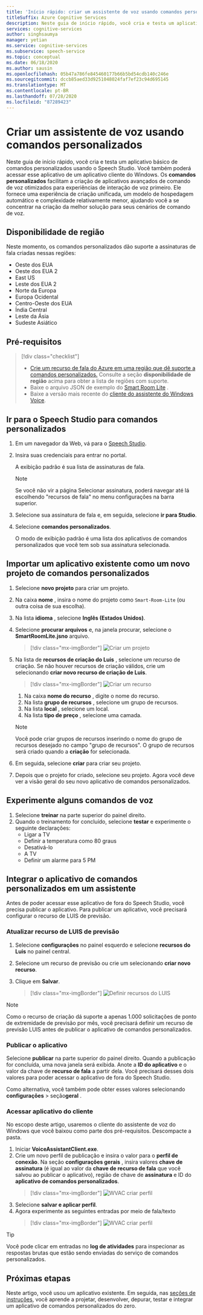 ```yaml
---
title: 'Início rápido: criar um assistente de voz usando comandos personalizados'
titleSuffix: Azure Cognitive Services
description: Neste guia de início rápido, você cria e testa um aplicativo básico de comandos personalizados usando o Speech Studio.
services: cognitive-services
author: singhsaumya
manager: yetian
ms.service: cognitive-services
ms.subservice: speech-service
ms.topic: conceptual
ms.date: 06/18/2020
ms.author: sausin
ms.openlocfilehash: 05b47a786fe845460177b66b5bd54cdb140c246e
ms.sourcegitcommit: dccb85aed33d9251048024faf7ef23c94d695145
ms.translationtype: MT
ms.contentlocale: pt-BR
ms.lasthandoff: 07/28/2020
ms.locfileid: "87289423"
---
```

# <a name="create-a-voice-assistant-using-custom-commands"></a>Criar um assistente de voz usando comandos personalizados

Neste guia de início rápido, você cria e testa um aplicativo básico de comandos personalizados usando o Speech Studio. Você também poderá acessar esse aplicativo de um aplicativo cliente do Windows. Os **comandos personalizados** facilitam a criação de aplicativos avançados de comando de voz otimizados para experiências de interação de voz primeiro. Ele fornece uma experiência de criação unificada, um modelo de hospedagem automático e complexidade relativamente menor, ajudando você a se concentrar na criação da melhor solução para seus cenários de comando de voz.

## <a name="region-availability"></a>Disponibilidade de região
Neste momento, os comandos personalizados dão suporte a assinaturas de fala criadas nessas regiões:
* Oeste dos EUA
* Oeste dos EUA 2
* East US
* Leste dos EUA 2
* Norte da Europa
* Europa Ocidental
* Centro-Oeste dos EUA
* Índia Central
* Leste da Ásia
* Sudeste Asiático

## <a name="prerequisites"></a>Pré-requisitos

> [!div class="checklist"]
> * <a href="https://ms.portal.azure.com/#create/Microsoft.CognitiveServicesSpeechServices" target="_blank">Crie um recurso de fala do Azure em uma região que dê suporte a comandos personalizados.<span class="docon docon-navigate-external x-hidden-focus"></span></a> Consulte a seção **disponibilidade de região** acima para obter a lista de regiões com suporte.
> * Baixe o arquivo JSON de exemplo do [Smart Room Lite](https://aka.ms/speech/cc-quickstart) .
> * Baixe a versão mais recente do [cliente do assistente do Windows Voice](https://aka.ms/speech/va-samples-wvac).

## <a name="go-to-the-speech-studio-for-custom-commands"></a>Ir para o Speech Studio para comandos personalizados

1. Em um navegador da Web, vá para o [Speech Studio](https://speech.microsoft.com/).
1. Insira suas credenciais para entrar no portal.

   A exibição padrão é sua lista de assinaturas de fala.
   > [!NOTE]
   > Se você não vir a página Selecionar assinatura, poderá navegar até lá escolhendo "recursos de fala" no menu configurações na barra superior.

1. Selecione sua assinatura de fala e, em seguida, selecione **ir para Studio**.
1. Selecione **comandos personalizados**.

   O modo de exibição padrão é uma lista dos aplicativos de comandos personalizados que você tem sob sua assinatura selecionada.

## <a name="import-an-existing-application-as-a-new-custom-commands-project"></a>Importar um aplicativo existente como um novo projeto de comandos personalizados

1. Selecione **novo projeto** para criar um projeto.

1. Na caixa **nome** , insira o nome do projeto como `Smart-Room-Lite` (ou outra coisa de sua escolha).
1. Na lista **idioma** , selecione **Inglês (Estados Unidos)**.
1. Selecione **procurar arquivos** e, na janela procurar, selecione o **SmartRoomLite.jsno** arquivo.

    > [!div class="mx-imgBorder"]
    > ![Criar um projeto](media/custom-commands/import-project.png)

1.  Na lista de **recursos de criação do Luis** , selecione um recurso de criação. Se não houver recursos de criação válidos, crie um selecionando **criar novo recurso de criação de Luis**.

    > [!div class="mx-imgBorder"]
    > ![Criar um recurso](media/custom-commands/create-new-luis-resource.png)
    
    
    1. Na caixa **nome do recurso** , digite o nome do recurso.
    1. Na lista **grupo de recursos** , selecione um grupo de recursos.
    1. Na lista **local** , selecione um local.
    1. Na lista **tipo de preço** , selecione uma camada.
    
    
    > [!NOTE]
    > Você pode criar grupos de recursos inserindo o nome do grupo de recursos desejado no campo "grupo de recursos". O grupo de recursos será criado quando a **criação** for selecionada.


1. Em seguida, selecione **criar** para criar seu projeto.
1. Depois que o projeto for criado, selecione seu projeto.
Agora você deve ver a visão geral do seu novo aplicativo de comandos personalizados.

## <a name="try-out-some-voice-commands"></a>Experimente alguns comandos de voz
1. Selecione **treinar** na parte superior do painel direito.
1. Quando o treinamento for concluído, selecione **testar** e experimente o seguinte declarações:
    - Ligar a TV
    - Definir a temperatura como 80 graus
    - Desativá-lo
    - A TV
    - Definir um alarme para 5 PM

## <a name="integrate-custom-commands-application-in-an-assistant"></a>Integrar o aplicativo de comandos personalizados em um assistente
Antes de poder acessar esse aplicativo de fora do Speech Studio, você precisa publicar o aplicativo. Para publicar um aplicativo, você precisará configurar o recurso de LUIS de previsão.  

### <a name="update-prediction-luis-resource"></a>Atualizar recurso de LUIS de previsão


1. Selecione **configurações** no painel esquerdo e selecione **recursos do Luis** no painel central.
1. Selecione um recurso de previsão ou crie um selecionando **criar novo recurso**.
1. Clique em **Salvar**.
    
    > [!div class="mx-imgBorder"]
    > ![Definir recursos do LUIS](media/custom-commands/set-luis-resources.png)

> [!NOTE]
> Como o recurso de criação dá suporte a apenas 1.000 solicitações de ponto de extremidade de previsão por mês, você precisará definir um recurso de previsão LUIS antes de publicar o aplicativo de comandos personalizados.

### <a name="publish-the-application"></a>Publicar o aplicativo

Selecione **publicar** na parte superior do painel direito. Quando a publicação for concluída, uma nova janela será exibida. Anote a **ID do aplicativo** e o valor da chave de **recurso de fala** a partir dela. Você precisará desses dois valores para poder acessar o aplicativo de fora do Speech Studio.

Como alternativa, você também pode obter esses valores selecionando **configurações**  >  seção**geral** .

### <a name="access-application-from-client"></a>Acessar aplicativo do cliente

No escopo deste artigo, usaremos o cliente do assistente de voz do Windows que você baixou como parte dos pré-requisitos. Descompacte a pasta.
1. Iniciar **VoiceAssistantClient.exe**.
1. Crie um novo perfil de publicação e insira o valor para o **perfil de conexão**. Na seção **configurações gerais** , insira valores **chave de assinatura** (é igual ao valor da **chave de recurso de fala** que você salvou ao publicar o aplicativo), região de chave de **assinatura** e ID do **aplicativo de comandos personalizados**.
    > [!div class="mx-imgBorder"]
    > ![WVAC criar perfil](media/custom-commands/create-profile.png)
1. Selecione **salvar e aplicar perfil**.
1. Agora experimente as seguintes entradas por meio de fala/texto
    > [!div class="mx-imgBorder"]
    > ![WVAC criar perfil](media/custom-commands/conversation.png)


> [!TIP]
> Você pode clicar em entradas no **log de atividades** para inspecionar as respostas brutas que estão sendo enviadas do serviço de comandos personalizados.

## <a name="next-steps"></a>Próximas etapas

Neste artigo, você usou um aplicativo existente. Em seguida, nas [seções de instruções](how-to-custom-commands-create-application-with-simple-commands.md), você aprende a projetar, desenvolver, depurar, testar e integrar um aplicativo de comandos personalizados do zero.
